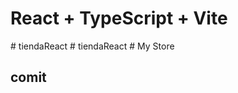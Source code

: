 # React + TypeScript + Vite

 
 #   t i e n d a R e a c t 
 
 #   t i e n d a R e a c t 
 
 # My Store
## comit
